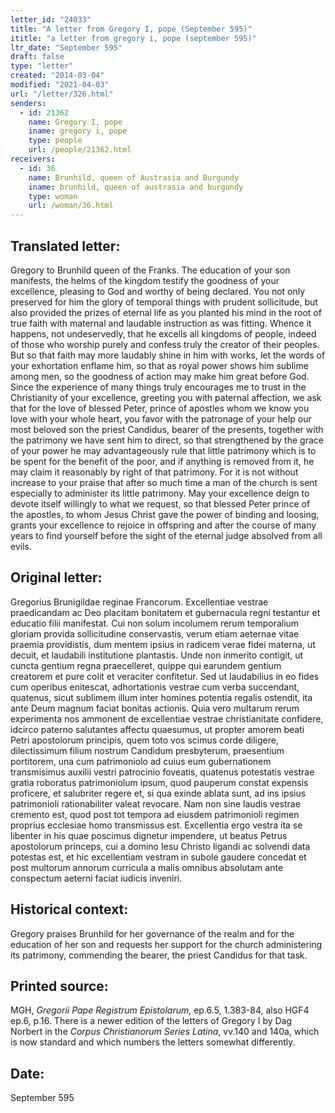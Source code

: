 ```yaml
---
letter_id: "24033"
title: "A letter from Gregory I, pope (September 595)"
ititle: "a letter from gregory i, pope (september 595)"
ltr_date: "September 595"
draft: false
type: "letter"
created: "2014-03-04"
modified: "2021-04-03"
url: "/letter/326.html"
senders:
  - id: 21362
    name: Gregory I, pope
    iname: gregory i, pope
    type: people
    url: /people/21362.html
receivers:
  - id: 36
    name: Brunhild, queen of Austrasia and Burgundy
    iname: brunhild, queen of austrasia and burgundy
    type: woman
    url: /woman/36.html
---
```

<h2> Translated letter:</h2>Gregory to Brunhild queen of the Franks.
The education of your son manifests, the helms of the kingdom testify the goodness of your excellence, pleasing to God and worthy of being declared.  You not only preserved for him the glory of temporal things with prudent sollicitude, but also provided the prizes of eternal life as you planted his mind in the root of true faith with maternal and laudable instruction as was fitting.  Whence it happens, not undeservedly, that he excells all kingdoms of people, indeed of those who worship purely and confess truly the creator of their peoples.  But so that faith may more laudably shine in him with works, let the words of your exhortation enflame him, so that as royal power shows him sublime among men, so the goodness of action may make him great before God.
Since the experience of many things truly encourages me to trust in the Christianity of your excellence, greeting you with paternal affection, we ask that for the love of blessed Peter, prince of apostles whom we know you love with your whole heart, you favor with the patronage of your help our most beloved son the priest Candidus, bearer of the presents, together with the patrimony we have sent him to direct, so that strengthened by the grace of your power he may advantageously rule that little patrimony which is to be spent for the benefit of the poor, and if anything is removed from it, he may claim it reasonably by right of that patrimony.  For it is not without increase to your praise that after so much time a man of the church is sent especially to administer its little patrimony.  May your excellence deign to devote itself willingly to what we request, so that blessed Peter prince of the apostles, to whom Jesus Christ gave the power of binding and loosing, grants your excellence to rejoice in offspring and after the course of many years to find yourself before the sight of the eternal judge absolved from all evils.
<h2 class="mt-4"> Original letter:</h2>Gregorius Brunigildae reginae Francorum.
Excellentiae vestrae praedicandam ac Deo placitam bonitatem et gubernacula regni testantur et educatio filii manifestat. Cui non solum incolumem rerum temporalium gloriam provida sollicitudine conservastis, verum etiam aeternae vitae praemia providistis, dum mentem ipsius in radicem verae fidei materna, ut decuit, et laudabili institutione plantastis. Unde non inmerito contigit, ut cuncta gentium regna praecelleret, quippe qui earundem gentium creatorem et pure colit et veraciter confitetur. Sed ut laudabilius in eo fides cum operibus enitescat, adhortationis vestrae cum verba succendant, quatenus, sicut sublimem illum inter homines potentia regalis ostendit, ita ante Deum magnum faciat bonitas actionis.
Quia vero multarum rerum experimenta nos ammonent de excellentiae vestrae christianitate confidere, idcirco paterno salutantes affectu quaesumus, ut propter amorem beati Petri apostolorum principis, quem toto vos scimus corde diligere, dilectissimum filium nostrum Candidum presbyterum, praesentium portitorem, una cum patrimoniolo ad cuius eum gubernationem transmisimus auxilii vestri patrocinio foveatis, quatenus potestatis vestrae gratia roboratus patrimoniolum ipsum, quod pauperum constat expensis proficere, et salubriter regere et, si qua exinde ablata sunt, ad ins ipsius patrimonioli rationabiliter valeat revocare. Nam non sine laudis vestrae cremento est, quod post tot tempora ad eiusdem patrimonioli regimen proprius ecclesiae homo transmissus est. Excellentia ergo vestra ita se libenter in his quae poscimus dignetur impendere, ut beatus Petrus apostolorum princeps, cui a domino Iesu Christo ligandi ac solvendi data potestas est, et hic excellentiam vestram in subole gaudere concedat et post multorum annorum curricula a malis omnibus absolutam ante conspectum aeterni faciat iudicis inveniri.
<h2 class="mt-4"> Historical context:</h2>Gregory praises Brunhild for her governance of the realm and for the education of her son and requests her support for the church administering its patrimony, commending the bearer, the priest Candidus for that task.
<h2 class="mt-4"> Printed source:</h2><p>MGH, <em>Gregorii Pape Registrum Epistolarum,</em> ep.6.5, 1.383-84, also HGF4 ep.6, p.16. There is a newer edition of the letters of Gregory I by Dag Norbert in the <em>Corpus Christianorum Series Latina</em>, vv.140 and 140a, which is now standard and which numbers the letters somewhat differently.</p><h2 class="mt-4"> Date:</h2>September 595